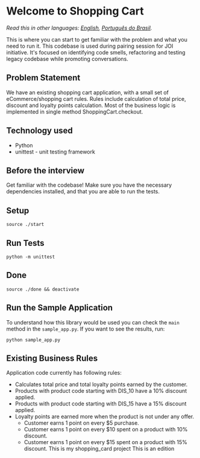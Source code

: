 # Welcome to Shopping Cart

*Read this in other languages: [English](README.md), [Português do Brasil](README.pt-br.md).*

This is where you can start to get familiar with the problem and what you need to run it.
This codebase is used during pairing session for JOI initiative.
It's focused on identifying code smells, refactoring and testing legacy codebase while promoting
conversations.

## Problem Statement

We have an existing shopping cart application, with a small set of eCommerce/shopping cart rules. Rules include calculation of total price, discount and loyalty points calculation. Most of the business logic is implemented in single method ShoppingCart.checkout.

## Technology used

- Python
- unittest - unit testing framework

## Before the interview

Get familiar with the codebase! Make sure you have the necessary dependencies installed, and that you are able to run the tests.

## Setup

```console
source ./start
```

## Run Tests

```console
python -m unittest
```

## Done

```console
source ./done && deactivate
```

## Run the Sample Application

To understand how this library would be used you can check the `main` method in the `sample_app.py`. If you want to see the results, run:

```console
python sample_app.py
```

## Existing Business Rules

Application code currently has following rules:

- Calculates total price and total loyalty points earned by the customer.
- Products with product code starting with DIS_10 have a 10% discount applied.
- Products with product code starting with DIS_15 have a 15% discount applied.
- Loyalty points are earned more when the product is not under any offer.
  - Customer earns 1 point on every \$5 purchase.
  - Customer earns 1 point on every \$10 spent on a product with 10% discount.
  - Customer earns 1 point on every \$15 spent on a product with 15% discount.
This is my shopping_card project
This is an edition
